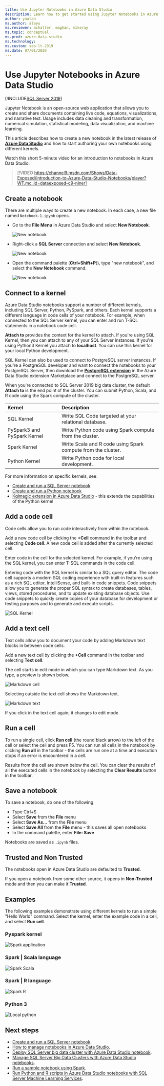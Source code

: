 ```yaml
---
title: Use Jupyter Notebooks in Azure Data Studio
description: Learn how to get started using Jupyter Notebooks in Azure Data Studio.
author: yualan
ms.author: alayu
ms.reviewer: achatter, maghan, mikeray
ms.topic: conceptual
ms.prod: azure-data-studio
ms.technology: 
ms.custom: seo-lt-2019
ms.date: 07/01/2020
---
```


# Use Jupyter Notebooks in Azure Data Studio

[!INCLUDE[SQL Server 2019](../includes/applies-to-version/sqlserver2019.md)]

Jupyter Notebook is an open-source web application that allows you to create and share documents containing live code, equations, visualizations, and narrative text. Usage includes data cleaning and transformation, numerical simulation, statistical modeling, data visualization, and machine learning.

This article describes how to create a new notebook in the latest release of [**Azure Data Studio**](../azure-data-studio/download.md) and how to start authoring your own notebooks using different kernels.

Watch this short 5-minute video for an introduction to notebooks in Azure Data Studio:

> [!VIDEO https://channel9.msdn.com/Shows/Data-Exposed/Introduction-to-Azure-Data-Studio-Notebooks/player?WT.mc_id=dataexposed-c9-niner]

## Create a notebook

There are multiple ways to create a new notebook. In each case, a new file named `Notebook-1.ipynb` opens.

- Go to the **File Menu** in Azure Data Studio and select **New Notebook**.

  ![New notebook](media/notebooks-guidance/file-new-notebook.png)

- Right-click a **SQL Server** connection and select **New Notebook**.

  ![New notebook](media/notebooks-guidance/server-new-notebook.png)

- Open the command palette (**Ctrl+Shift+P**)), type "new notebook", and select the **New Notebook** command.

  ![New notebook](media/notebooks-guidance/command-palette-new-notebook.png)

## Connect to a kernel

Azure Data Studio notebooks support a number of different kernels, including SQL Server, Python, PySpark, and others. Each kernel supports a different language in code cells of your notebook. For example, when connected to the SQL Server kernel, you can enter and run T-SQL statements in a notebook code cell.

**Attach to** provides the context for the kernel to attach. If you're using SQL Kernel, then you can attach to any of your SQL Server instances.
If you're using Python3 Kernel you attach to **localhost**. You can use this kernel for your local Python development.

SQL Kernel can also be used to connect to PostgreSQL server instances. If you're a PostgreSQL developer and want to connect the notebooks to your PostgreSQL Server, then download the [**PostgreSQL extension**](../azure-data-studio/postgres-extension.md) in the Azure Data Studio extension Marketplace and connect to the PostgreSQL server.

When you're connected to SQL Server 2019 big data cluster, the default **Attach to** is the end point of the cluster. You can submit Python, Scala, and R code using the Spark compute of the cluster.

|Kernel|Description
|:-----|:-----
| SQL Kernel | Write SQL Code targeted at your relational database.
|PySpark3 and PySpark Kernel| Write Python code using Spark compute from the cluster.
|Spark Kernel|Write Scala and R code using Spark compute from the cluster.
|Python Kernel|Write Python code for local development.

For more information on specific kernels, see:

- [Create and run a SQL Server notebook](notebooks-tutorial-sql-kernel.md)
- [Create and run a Python notebook](notebooks-tutorial-python-kernel.md)
- [Kqlmagic extension in Azure Data Studio](notebooks-kqlmagic.md) - this extends the capabilities of the Python kernel

## Add a code cell

Code cells allow you to run code interactively from within the notebook.

Add a new code cell by clicking the **+Cell** command in the toolbar and selecting **Code cell**. A new code cell is added after the currently selected cell.

Enter code in the cell for the selected kernel. For example, if you're using the SQL kernel, you can enter T-SQL commands in the code cell.

Entering code with the SQL kernel is similar to a SQL query editor. The code cell supports a modern SQL coding experience with built-in features such as a rich SQL editor, IntelliSense, and built-in code snippets. Code snippets allow you to generate the proper SQL syntax to create databases, tables, views, stored procedures, and to update existing database objects. Use code snippets to quickly create copies of your database for development or testing purposes and to generate and execute scripts.

![SQL Kernel](media/notebooks-guidance/intellisense-code-cell.png)

## Add a text cell

Text cells allow you to document your code by adding Markdown text blocks in between code cells.

Add a new text cell by clicking the **+Cell** command in the toolbar and selecting **Text cell**.

The cell starts in edit mode in which you can type Markdown text. As you type, a preview is shown below.

![Markdown cell](media/notebooks-guidance/notebook-markdown-cell.png)

Selecting outside the text cell shows the Markdown text.

![Markdown text](media/notebooks-guidance/notebook-markdown-preview.png)

If you click in the text cell again, it changes to edit mode.

## Run a cell

To run a single cell, click **Run cell** (the round black arrow) to the left of the cell or select the cell and press F5. You can run all cells in the notebook by clicking **Run all** in the toolbar - the cells are run one at a time and execution stops if an error is encountered in a cell.

Results from the cell are shown below the cell. You can clear the results of all the executed cells in the notebook by selecting the **Clear Results** button in the toolbar.

## Save a notebook

To save a notebook, do one of the following.

- Type Ctrl+S
- Select **Save** from the **File** menu
- Select **Save As...** from the **File** menu
- Select **Save All** from the **File** menu - this saves all open notebooks
- In the command palette, enter **File: Save**

Notebooks are saved as `.ipynb` files.

## Trusted and Non Trusted

The notebooks open in Azure Data Studio are defaulted to **Trusted**.

If you open a notebook from some other source, it opens in **Non-Trusted** mode and then you can make it **Trusted**.

## Examples

The following examples demonstrate using different kernels to run a simple "Hello World" command. Select the kernel, enter the example code in a cell, and select **Run cell**.

### Pyspark kernel

![Spark application](media/notebooks-guidance/pyspark.png)

### Spark | Scala language

![Spark Scala](media/notebooks-guidance/spark-scala.png)

### Spark | R language

![Spark R](media/notebooks-guidance/spark-r.png)

### Python 3

![Local python](media/notebooks-guidance/local-python.png)

## Next steps

- [Create and run a SQL Server notebook](notebooks-tutorial-sql-kernel.md).
- [How to manage notebooks in Azure Data Studio](notebooks-manage-sql-server.md).
- [Deploy SQL Server big data cluster with Azure Data Studio notebook](../big-data-cluster/notebooks-deploy.md).
- [Manage SQL Server Big Data Clusters with Azure Data Studio notebooks](../big-data-cluster/notebooks-manage-bdc.md).
- [Run a sample notebook using Spark](../big-data-cluster/notebooks-tutorial-spark.md).
- [Run Python and R scripts in Azure Data Studio notebooks with SQL Server Machine Learning Services](../machine-learning/install/sql-machine-learning-azure-data-studio.md).
